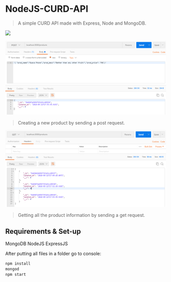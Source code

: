 # NodeJS-CURD-API

> A simple CURD API made with Express, Node and MongoDB.

![](https://img.shields.io/node/v/passport.svg)

![](POST_Postman.png)
> Creating a new product by sending a post request.


![](GET_Postman.png)
> Getting all the product information by sending a get request.

## Requirements & Set-up

MongoDB
NodeJS
ExpressJS

After putting all files in a folder go to console:
```sh
npm install
mongod
npm start
```

